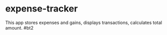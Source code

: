 # expense-tracker
This app stores expenses and gains, displays transactions, calculates total amount. #bt2
